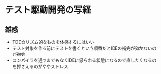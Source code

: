 # テスト駆動開発の写経

## 雑感

* TDDのリズム的なものを体感するにはいい
* テスト対象を作る前にテストを書くという順番だとIDEの補完が効かないのが微妙
* コンパイラを通すまでもなくIDEに怒られる状態になるので直したくなるのを押さえるのがややストレス
